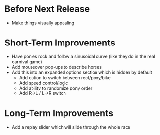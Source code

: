 Before Next Release
===================
- Make things visually appealing

Short-Term Improvements
=======================
- Have ponies rock and follow a sinusoidal curve (like they do in the real
  carnival game)
- Add mouseover pop-ups to describe horses
- Add this into an expanded options section which is hidden by default
    - Add option to switch between rect/pony/bike
    - Add speed control/logic
    - Add ability to randomize pony order
    - Add R->L / L->R switch

Long-Term Improvements
======================
- Add a replay slider which will slide through the whole race
